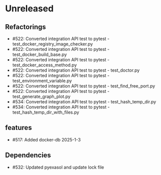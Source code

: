 # Unreleased

## Refactorings
 - #522: Converted integration API test to pytest - test_docker_registry_image_checker.py
 - #522: Converted integration API test to pytest - test_docker_build_base.py
 - #522: Converted integration API test to pytest - test_docker_access_method.py
 - #522: Converted integration API test to pytest - test_doctor.py
 - #522: Converted integration API test to pytest - test_environment_variable.py
 - #522: Converted integration API test to pytest - test_find_free_port.py
 - #522: Converted integration API test to pytest - test_generate_graph_plot.py
 - #534: Converted integration API test to pytest - test_hash_temp_dir.py
 - #534: Converted integration API test to pytest - test_hash_temp_dir_with_files.py

## features
 - #517: Added docker-db 2025-1-3

## Dependencies
 - #532: Updated pyexasol and update lock file

